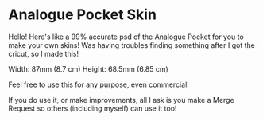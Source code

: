 # Analogue Pocket Skin

Hello! Here's like a 99% accurate psd of the Analogue Pocket for you to 
make your own skins! Was having troubles finding something after I got the 
cricut, so I made this!

Width: 87mm (8.7 cm)
Height: 68.5mm (6.85 cm)

Feel free to use this for any purpose, even commercial!

If you do use it, or make improvements, all I ask is you make a Merge 
Request so others (including myself) can use it too!
